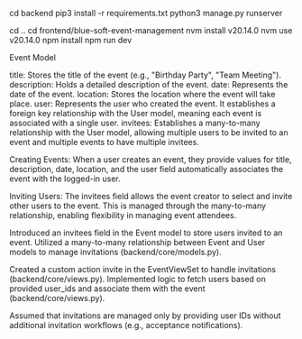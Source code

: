 <!-- backend -->
cd backend
pip3 install -r requirements.txt
python3 manage.py runserver



<!-- frontend -->
cd ..
cd frontend/blue-soft-event-management
nvm install v20.14.0
nvm use v20.14.0
npm install
npm run dev 


Event Model

title: Stores the title of the event (e.g., "Birthday Party", "Team Meeting").
description: Holds a detailed description of the event.
date: Represents the date of the event.
location: Stores the location where the event will take place.
user: Represents the user who created the event. It establishes a foreign key relationship with the User model, meaning each event is associated with a single user.
invitees: Establishes a many-to-many relationship with the User model, allowing multiple users to be invited to an event and multiple events to have multiple invitees.


Creating Events: When a user creates an event, they provide values for title, description, date, location, and the user field automatically associates the event with the logged-in user.

Inviting Users: The invitees field allows the event creator to select and invite other users to the event. This is managed through the many-to-many relationship, enabling flexibility in managing event attendees.


Introduced an invitees field in the Event model to store users invited to an event.
Utilized a many-to-many relationship between Event and User models to manage invitations (backend/core/models.py).

Created a custom action invite in the EventViewSet to handle invitations (backend/core/views.py).
Implemented logic to fetch users based on provided user_ids and associate them with the event (backend/core/views.py).


Assumed that invitations are managed only by providing user IDs without additional invitation workflows (e.g., acceptance notifications).
